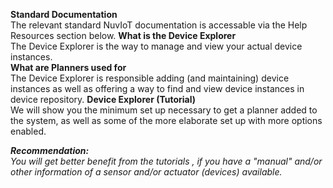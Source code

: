   
**Standard Documentation**  
The relevant standard NuvIoT documentation is accessable via the Help Resources section below.
**What is the Device Explorer**  
The Device Explorer is the way to manage and view your actual device instances.  
**What are Planners used for**  
The Device Explorer is responsible adding (and maintaining) device instances as well as offering a way to find and view device instances in device repository.
**Device Explorer (Tutorial)**  
We will show you the minimum set up necessary to get a planner added to the system, as well as some of the more elaborate set up with more options enabled.  
  
**_Recommendation:_**  
_You will get better benefit from the tutorials , if you have a "manual" and/or other information of a sensor and/or actuator (devices) available._